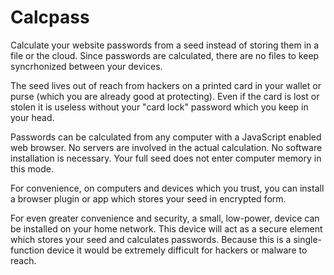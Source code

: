 # Calcpass
Calculate your website passwords from a seed instead of storing them in a file or the cloud. Since passwords are calculated, there are no files to keep syncrhonized between your devices.

The seed lives out of reach from hackers on a printed card in your wallet or purse (which you are already good at protecting). Even if the card is lost or stolen it is useless without your "card lock" password which you keep in your head.

Passwords can be calculated from any computer with a JavaScript enabled web browser. No servers are involved in the actual calculation. No software installation is necessary. Your full seed does not enter computer memory in this mode.

For convenience, on computers and devices which you trust, you can install a browser plugin or app which stores your seed in encrypted form.

For even greater convenience and security, a small, low-power, device can be installed on your home network. This device will act as a secure element which stores your seed and calculates passwords. Because this is a single-function device it would be extremely difficult for hackers or malware to reach.
